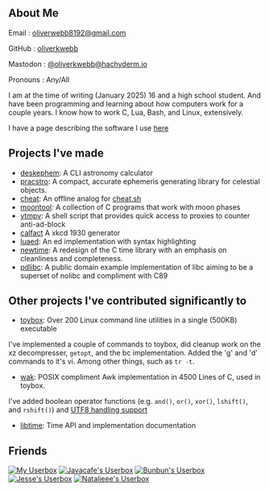 ## About Me

Email
: oliverwebb8192@gmail.com

GitHub
: [oliverkwebb](https://www.github.com/oliverkwebb)

Mastodon
: [@oliverkwebb@hachyderm.io](https://hachyderm.io/@oliverkwebb)

Pronouns
: Any/All

I am at the time of writing (January 2025) 16 and a high school student.
And have been programming and learning about how computers work for a
couple years. I know how to work C, Lua, Bash, and Linux, extensively.

I have a page describing the software I use [here](/rocks)

## Projects I've made

- [deskephem](https://github.com/oliverkwebb/deskephem): A CLI astronomy calculator<M-Left>
- [pracstro](https://crates.io/crates/pracstro): A compact, accurate ephemeris generating library for celestial objects.
- [cheat](https://github.com/oliverkwebb/cheat): An offline analog for [cheat.sh](https://cheat.sh)
- [moontool](https://github.com/oliverkwebb/moontool): A collection of C programs that work with moon phases
- [ytmpv](https://github.com/oliverkwebb/ytmpv): A shell script that provides quick access to proxies to counter anti-ad-block
- [calfact](https://github.com/oliverkwebb/calfact) A xkcd 1930 generator
- [luaed](https://codeberg.org/oliverkwebb/luaed): An ed implementation with syntax highlighting
- [newtime](https://github.com/oliverkwebb/newtime): A redesign of the C time library with an emphasis on cleanliness and completeness.
- [pdlibc](https://github.com/oliverkwebb/pdlibc): A public domain example implementation of libc aiming to be a superset of nolibc and compliment with C89

## Other projects I've contributed significantly to

- [toybox](https://www.landley.net/toybox): Over 200 Linux command line utilities in a single (500KB) executable

I've implemented a couple of commands to toybox, did cleanup work on the xz
decompresser, `getopt`, and the bc implementation. Added the 'g' and 'd'
commands to it's vi. Among other things, such as `tr -t`.

- [wak](https://www.github.com/raygard/wak): POSIX compliment Awk implementation in 4500 Lines of C, used in toybox.

I've added boolean operator functions (e.g. `and()`, `or()`, `xor()`, `lshift()`, and `rshift()`) and [UTF8 handling support](/articles/utfawk)

- [libtime](https://gitlab.com/libtime/documentation/-/wikis/home): Time API and implementation documentation

## Friends

[![My Userbox](/8831.png)](https://oliverkwebb.github.io/)
[![Javacafe's Userbox](https://javacafe.sdf.org/8831.png)](https://javacafe.sdf.org/)
[![Bunbun's Userbox](https://bunbun.dev/assets/88x31s/bunbun.dev.gif)](https://bunbun.dev/)
[![Jesse's Userbox](https://cpluspatch.com/images/icons/88x31.png)](https://cpluspatch.com/)
[![Natalieee's Userbox](https://natalieee.net/files/natalieee.net.png)](https://natalieee.net/)
